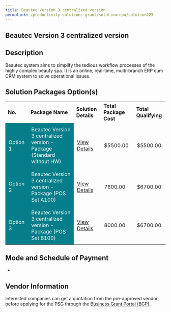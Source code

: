 ```yaml
---
title: Beautec Version 3 centralized version
permalink: /productivity-solutions-grant/solutionrepo/solution225
---
```


## Beautec Version 3 centralized version

## Description

Beautec system aims to simplify the tedious workflow processes of the highly complex beauty spa. It is an online, real-time, multi-branch ERP cum CRM system to solve operational issues. 

## Solution Packages Option(s)

<table>
<tr>
<td><b>No.</b></td>
<td><b>Package Name</b></td>
<td><b>Solution Details</b></td>
<td><b>Total Package Cost</b></td>
<td><b>Total Qualifying</b></td>
</tr>
<tr>
<td style='padding: 10px; background-color: #037E8A; color: #FFFFFF;'>Option 1</td>
<td style='padding: 10px; background-color: #037E8A; color: #FFFFFF;'>Beautec Version 3 centralized version - Package (Standard without HW)</td>
<td style='padding: 10px;'><a href='https://www.gobusiness.gov.sg/images/psg/Desensitised_Beautec_Annex_3_CR_wef_14_Jan_2021_Part_1.pdf' target='_blank'>View Details</a></td>
<td style='padding: 10px;'>$5500.00</td>
<td style='padding: 10px;'>$5500.00</td>
</tr>
<tr>
<td style='padding: 10px; background-color: #037E8A; color: #FFFFFF;'>Option 2</td>
<td style='padding: 10px; background-color: #037E8A; color: #FFFFFF;'>Beautec Version 3 centralized version - Package (POS Set A100)</td>
<td style='padding: 10px;'><a href='https://www.gobusiness.gov.sg/images/psg/Desensitised_Beautec_Annex_3_CR_wef_14_Jan_2021_Part_2.pdf' target='_blank'>View Details</a></td>
<td style='padding: 10px;'>7600.00</td>
<td style='padding: 10px;'>$6700.00</td>
</tr>
<tr>
<td style='padding: 10px; background-color: #037E8A; color: #FFFFFF;'>Option 3</td>
<td style='padding: 10px; background-color: #037E8A; color: #FFFFFF;'>Beautec Version 3 centralized version - Package (POS Set B100)</td>
<td style='padding: 10px;'><a href='https://www.gobusiness.gov.sg/images/psg/Desensitised_Beautec_Annex_3_CR_wef_14_Jan_2021_Part_3.pdf' target='_blank'>View Details</a></td>
<td style='padding: 10px;'>8000.00</td>
<td style='padding: 10px;'>$6700.00</td>
</tr>
</table>

## Mode and Schedule of Payment

 - 

## Vendor Information

 

Interested companies can get a quotation from the pre-approved vendor, before applying for the PSG through the <a href='https://www.businessgrants.gov.sg/' target='_blank' rel='noopener'>Business Grant Portal (BGP)</a>.

<script src="/jquery/resize-tables.js"></script>
